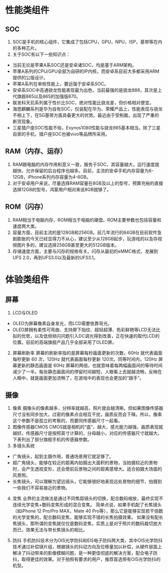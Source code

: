 
# 性能类组件

## SOC

1. SOC是手机的核心组件，它集成了包括CPU，GPU，NPU，ISP，基带等在内的多种芯片。
2. 关于SOC有以下一些知识点：

- 当前无论是苹果A系SOC还是安卓诸SOC，均是基于ARM架构。
- 苹果A系列的CPU/GPU全部为自研的IP内核，而安卓系目前大多都采用ARM提供的公版设计。
- 苹果A系列在单核性能上，要远强于安卓系SOC。
- 安卓系SOC中高通骁龙性能表现最为出色，当前最强的是骁龙888，其次是上代旗舰865以及865的加强版870。
- 联发科天玑系列属于性价比SOC，绝对性能比骁龙差，但价格相对便宜。
- 海思麒麟系列是华为自有SOC，仅装配在华为、荣耀产品上，性能表现与骁龙不相上下，在5G基带方面具备更大的优势。最近由于受制裁，出现了严重的断货现象。
- 三星猎户座SOC性能不俗，Exynos1080性能与骁龙865基本相当。除了三星自家的手机，猎户座SOC也被vivo等品牌所采用。

## RAM（内存、运存）

1. RAM跟电脑的内存作用和意义一致，服务于SOC，其容量越大，运行速度就越快，允许保留的后台程序也越多。目前，主流的安卓手机内存容量为6-12GB，iPhone系列内存容量为4-6GB。
2. 对于安卓用户来说，尽量选择RAM容量在8GB及以上的型号，预算充裕的直接选择12GB的型号，鸿蒙用户相对来说8GB就够了。

## ROM（闪存）

1. RAM相当于电脑内存，ROM相当于电脑的硬盘。ROM主要参数也包括容量和速度两大类。
2. 容量方面，目前主流的是128GB和256GB。前几年流行的64GB在目前软件急剧膨胀的今天已经显得力不从心，建议至少从128GB起步，玩游戏的以及存视频图片多的，建议选择256GB甚至更大的512GB版本。
3. 存储速度方面，主要与闪存的规格有关。闪存从最初的eMMC格式，发展到UFS 2.0，再到UFS3.0以及最新的UFS3.1。

# 体验类组件

## 屏幕

1. LCD与OLED

- OLED为屏幕像素自身发光，而LCD需要依靠背光。
- OLED屏拥有柔性可弯曲、支持屏下指纹、超轻超薄、色彩鲜艳等LCD无法比拟的优势，以及低频频闪问题引入DC调光得到改善，正在快速的取代LCD的位置。目前的高端旗舰产品几乎全部采用了OLED屏。

2. 屏幕刷新率
屏幕的刷新率指的是屏幕每秒画面更新的次数，60Hz 就代表画面每秒更新 60 次，120Hz 就代表画面每秒更新 120次。同等时间内，120Hz 屏幕更新的静态画面是 60Hz 屏幕的两倍，也就意味着每两幅画面间的等待时间减少了一半。每张静态画面间的停留时间越短，人眼看上去就越流畅，反映在人眼中，就是画面更加流畅了，在游戏中的表现也会更加的“跟手”。

## 摄像

1. 像素
摄像头的像素越多，分辨率就越高，照片就会越清晰。但如果图像传感器尺寸没有同步加大，过密的像素点会相互干扰，画质反而会下降。所以，像素这个参数不是孤立的考察的，而要同传感器尺寸一起看。
2. 图像传感器CMOS
CMOS就是相机的“底”，越大，感光能力越强，画质表现就越好。传感器尺寸是按照英寸计算的，分母越小，对应的传感器尺寸就越大。下表列出了部分旗舰手机的传感器参数。
3. 多镜头系统

- 广角镜头，起到主摄作用，普通场景用它就足够了。
- 超广角镜头，能够在较近的距离内拍摄出大面积的景物，当拍摄较近的景物时，会产生透视变形，还会使前后景物之间的距离感增大。适合拍摄大场面的风景照。
- 长焦镜头，可以理解为望远镜头，它能够很好地表现远处景物的细节，拍摄到一些我们不容易接近的景物。

4. 变焦
业界的主流做法是通过不同焦距镜头的切换，配合数码缩放，最终实现不连续光学变焦+数码变焦形成的混合变焦。
简单点说，如果手机配了长焦镜头（如iPhone 12 Pro/Pro MAX，Mate 40 Pro等），那么它是能够实现若干倍数的光学变焦的，配合数码变焦，能够实现不错的长焦拍摄效果。
如果没有配长焦镜头，那所谓的变焦就仅仅是数码变焦，实质上是对于照片的数码裁切放大而已，效果无法与带长焦镜头的相比。

5. 防抖
手机防抖技术分为OIS光学防抖和EIS电子防抖两大类，其中OIS光学防抖技术通过补偿镜片组，根据镜头的抖动方向及位移量加以补偿，从硬件层面上解决了抖动带来的影像模糊问题，是一种更佳彻底的解决方案，配合电子防抖，取得更佳的效果。对于拍照有要求的用户，推荐首选带有OIS光学防抖的机型。
